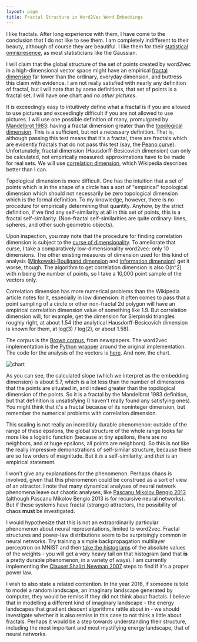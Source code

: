 ```yaml
---
layout: page
title: Fractal Structure in Word2Vec Word Embeddings
---
```


I like fractals. After long experience with them, I have come to the conclusion that I do not like to see them. I am completely indifferent to their beauty, although of course they are beautiful. I like them for their [statistical](http://arxiv.org/abs/cond-mat/0412004) [omnipresence](http://physics.stackexchange.com/questions/55269/why-do-fractal-systems-show-power-law-behavior), as most statisticians like the Gaussian.

I will claim that the global structure of the set of points created by word2vec in a high-dimensional vector space might have an empirical [fractal dimension](https://en.wikipedia.org/wiki/Fractal_dimension) far lower than the ordinary, everyday dimension, and buttress this claim with evidence. I am not really satisfied with nearly any definition of fractal, but I will note that by some definitions, that set of points is a fractal set. I will have one chart and _no other pictures_.

It is exceedingly easy to intuitively define what a fractal is if you are allowed to use pictures and exceedingly difficult if you are not allowed to use pictures. I will use one possible definition of many, promulgated by [Mandelbrot 1983](http://www.amazon.com/Fractal-Geometry-Nature-Benoit-Mandelbrot/dp/0716711869): having a fractal dimension greater than the [topological dimension](https://en.wikipedia.org/wiki/Lebesgue_covering_dimension). This is a sufficient, but not a necessary definition. That is, although passing this test means that it's a fractal, there are fractals which are evidently fractals that do not pass this test (say, the [Peano curve](https://en.wikipedia.org/wiki/Peano_curve)). Unfortunately, fractal dimension (Hausdorff-Besicovich dimension) can only be calculated, not empirically measured: approximations have to be made for real sets. We will use [correlation dimension](https://en.wikipedia.org/wiki/Correlation_dimension), which Wikipedia describes better than I can.

Topological dimension is more difficult. One has the intuition that a set of points which is in the shape of a circle has a sort of "empirical" topological dimension which should not necessarily be zero topological dimension which is the formal definition. To my knowledge, however, there is no procedure for empirically determining that quantity. Anyhow, by the strict definition, if we find any self-similarity at all in this set of points, this is a fractal self-similarity. (Non-fractal self-similarities are quite ordinary: lines, spheres, and other such geometric objects).

Upon inspection, you may note that the procedure for finding correlation dimension is subject to the [curse of dimensionality](https://en.wikipedia.org/wiki/Curse_of_dimensionality). To ameliorate that curse, I take a comparatively low-dimensionality word2vec: only 10 dimensions. The other existing measures of dimension used for this kind of analysis ([Minkowski-Bouligand dimension](http://mathworld.wolfram.com/InformationDimension.html) and [information dimension](http://mathworld.wolfram.com/InformationDimension.html)) get it worse, though. The algorithm to get correlation dimension is also O(n^2) with n being the number of points, so I take a 10,000 point sample of the vectors only.

Correlation dimension has more numerical problems than the Wikipedia article notes for it, especially in low dimension: it often comes to pass that a point sampling of a circle or other non-fractal 2d polygon will have an empirical correlation dimension value of something like 1.9. But correlation dimension will, for example, get the dimension for Sierpinski triangles roughly right, at about 1.54 (the analytical Hausdorff-Besicovich dimension is known for them, at log(3) / log(2), or about 1.58).

The corpus is the [Brown corpus](http://www.nltk.org/book/ch02.html#brown-corpus), from newspapers. The word2vec implementation is the [Python wrapper](https://github.com/danielfrg/word2vec) around the original implementation. The code for the analysis of the vectors is [here](https://github.com/howonlee/wordvec_fractal). And now, the chart.

![chart](http://i.imgur.com/Q93bjtd.png)

As you can see, the calculated slope (which we interpret as the embedding dimension) is about 5.7, which is a lot less than the number of dimensions that the points are situated in, and indeed greater than the topological dimension of the points. So it is a fractal by the Mandelbrot 1983 definition, but that definition is unsatisfying (I haven't really found any satisfying ones). You might think that it's a fractal because of its noninteger dimension, but remember the numerical problems with correlation dimension.

This scaling is not really an incredibly durable phenomenon: outside of the range of these epsilons, the global structure of the whole range looks far more like a logistic function (because at tiny epsilons, there are no neighbors, and at huge epsilons, all points are neighbors). So this is not like the really impressive demonstrations of self-similar structure, because there are so few orders of magnitude. But it _is_ a self-similarity, and _that_ is an empirical statement.

I won't give any explanations for the phenomenon. Perhaps chaos is involved, given that this phenomenon could be construed as a sort of view of an attractor. I note that many dynamical analyses of neural network phenomena leave out chaotic analyses, like [Pascanu Mikolov Bengio 2013](http://www.jmlr.org/proceedings/papers/v28/pascanu13.pdf) (although Pascanu Mikolov Bengio 2013 is for recursive neural networks). But if these systems have fractal (strange) attractors, the possibility of chaos __must__ be investigated.

I would hypothesize that this is not an extraordinarily particular phenomenon about neural representations, limited to word2vec. Fractal structures and power-law distributions seem to be surprisingly common in neural networks. Try training a simple backpropagation multilayer perceptron on MNIST and then [take the histograms](https://github.com/howonlee/mlp_gradient_histograms) of the absolute values of the weights - you will get a very heavy tail on that histogram (and that __is__ a pretty durable phenomenon, in a variety of ways). I am currently implementing the [Clauset Shalizi Newman 2007](http://arxiv.org/abs/0706.1062) steps to find if it's a proper power law.
 
I wish to also state a related contention. In the year 2016, if someone is told to model a random landscape, an imaginary landscape generated by computer, they would be remiss if they did not think about fractals. I believe that in modelling a different kind of imaginary landscape - the energy landscapes that gradient descent algorithms rattle about in - we should investigate whether it is also remiss in this case to not think a little about fractals. Perhaps it would be a step towards understanding their structure, including the most important and most mystifying energy landscape, that of neural networks.
